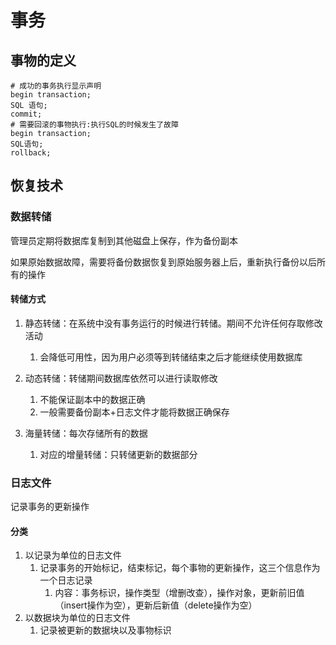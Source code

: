 # 事务

## 事物的定义

```mysql
# 成功的事务执行显示声明
begin transaction;
SQL 语句;
commit;
# 需要回滚的事物执行:执行SQL的时候发生了故障
begin transaction;
SQL语句;
rollback;
```



## 恢复技术

### 数据转储

管理员定期将数据库复制到其他磁盘上保存，作为备份副本

如果原始数据故障，需要将备份数据恢复到原始服务器上后，重新执行备份以后所有的操作



#### 转储方式

1. 静态转储：在系统中没有事务运行的时候进行转储。期间不允许任何存取修改活动
   1. 会降低可用性，因为用户必须等到转储结束之后才能继续使用数据库
2. 动态转储：转储期间数据库依然可以进行读取修改
   1. 不能保证副本中的数据正确
   2. 一般需要备份副本+日志文件才能将数据正确保存

3. 海量转储：每次存储所有的数据

   1. 对应的增量转储：只转储更新的数据部分

      

### 日志文件

记录事务的更新操作

#### 分类

1. 以记录为单位的日志文件
   1. 记录事务的开始标记，结束标记，每个事物的更新操作，这三个信息作为一个日志记录
      1. 内容：事务标识，操作类型（增删改查），操作对象，更新前旧值（insert操作为空），更新后新值（delete操作为空）
2. 以数据块为单位的日志文件
   1. 记录被更新的数据块以及事物标识